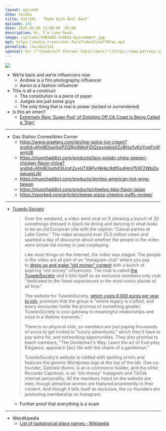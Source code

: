 ```yaml
---
layout: episode
show: noidea
title: S10:E01 - "Made With Real Beef"
episode: 141
date: 2025-02-06 12:00:00 -05:00
description: Hi, I'm Lane Road.
image: /uploads/IHNIWID-S10E01-EpisodeArt.jpg
mp3: https://media.transistor.fm/af1ebe47/ee778faa.mp3
permalink: /noidea/141
sponsor: Our [**Goodstuff Patreon Subscribers**](https://www.patreon.com/goodstuff "Goodstuff on Patreon") and listeners just like you! Support your favorite podcasts directly to get access to the discord and more.
---
```


![](/uploads/IHNIWID-S10E01-EpisodeArt.jpg)

- We’re back and we’re influencers now
    - Andrew is a film photography influencer
    - Aaron is a fashion influencer
- This is all a construct
    - The constitution is a piece of paper
    - Judges are just some guys
    - The only thing that is real is power (seized or surrendered)
- Is this an omen?
    - [Extremely Rare 'Super Pod' of Dolphins Off CA Coast Is Being Called a 'Sign'](https://pethelpful.com/pet-news/extremely-rare-super-pod-dolphins-off-california-coast)

---

- Gas Station Comestibles Corner
    - https://www.graeters.com/skyline-spice-ice-cream?srsltid=AfmBOoqrbgPZQRiniNAnFiDQzeyneblxItZyBHuI1yKzYcwFmIFwjnUB
    - https://munchaddict.com/products/lays-potato-chips-pepper-chicken-flavor-china?srsltid=AfmBOoqhX3Ursh2yyUTX6PvrNHkc9dfGp4Hm7fjXF2WbjDxgwugxLjAl
    - https://munchaddict.com/products/doritos-american-hot-wing-taiwan
    - https://munchaddict.com/products/cheetos-bbq-flavor-japan
    - https://sporked.com/article/cheese-pizza-cheetos-puffs-review/

---

- [Tuxedo Society](https://www.usermag.co/p/old-money-content-private-club-quiet-luxury-tuxedosociety-tiktok-instagram)

    > Over the weekend, a video went viral on X showing a bunch of 20 somethings dressed in black tie dining and dancing in what looks to be an old European villa with the caption “Casual parties at Lake Como.” The video amassed over 25.5 million views and sparked a day of discourse about whether the people in the video were actual old money or just cosplaying.
    >
    >
    > Like most things on the internet, the video was staged. The people in the video are all part of an “Instagram club” where you pay to [dress up and make “old money” content](https://x.com/LouisPisano/status/1885811408463376387) with a bunch of aspiring “old money” influencers. The club is called [the TuxedoSociety](https://www.tuxedosocietyinnercircle.com/) and it bills itself as an exclusive members only club "dedicated to the finest experiences in the most iconic places of all time."
    >
    > The website for TuxedoSociety, [which costs 6,000 euros per year to join](https://www.tuxedosocietyinnercircle.com/), promises that the group is “where legacy is crafted, and every encounter holds the promise of something greater, TuxedoSociety is your gateway to meaningful relationships and once in a lifetime moments.”
    >
    > There is no physical club, so members are just paying thousands of euros to get invited to “luxury adventures,” which they’ll have to pay extra for, and networking opportunities. They also promise to teach members, “The Gentleman's Way: Learn the art of Everyday Elegance, apporach [sic] life with the charm of a gentleman.”
    >
    > TuxedoSociety’s website is riddled with spelling errors and features the generic Wordpress logo at the top of the tab. One co-founder, Gabriele Bonini, is an e-commerce hustler, and the other, Riccardo Capotosti, is an “old money” Instagram and TikTok internet personality. All the members listed on the website are men, though attractive women are featured prominently in their content. And though it bills itself as exclusive, the co-founders are promoting membership on Instagram.
    >
    - Further proof that everything is a scam

---

- Weirdkipedia
    - [List of tautological place names - Wikipedia](https://en.wikipedia.org/wiki/List_of_tautological_place_names)
